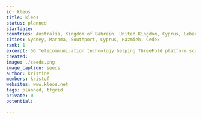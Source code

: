 ```yaml
---
id: kleos
title: kleos
status: planned
startdate: 
countries: Australia, Kingdom of Bahrein, United Kingdom, Cyprus, Lebanon, France, Mozambique, DRC & Ghana
cities: Sydney, Manama, Southport, Cyprus, Hazmieh, Cedex
rank: 1
excerpt: 5G Telecommunication technology helping ThreeFold platform scale to serve the last mile in connectivity. 
created: 
image: ./seeds.png
image_caption: seeds
author: kristine
members: kristof
websites: www.kleos.net
tags: planned, tfgrid
private: 0
potential: 

---
```

